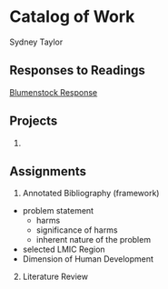 # Catalog of Work

Sydney Taylor 

## Responses to Readings 

[Blumenstock Response](https://github.com/sydneytaylr/workshop-/blob/master/blumenstock.md)

## Projects 

1. 

## Assignments 

1. Annotated Bibliography (framework) 
  - problem statement 
    - harms
    - significance of harms 
    - inherent nature of the problem 
  - selected LMIC Region 
  - Dimension of Human Development 

2. Literature Review 
